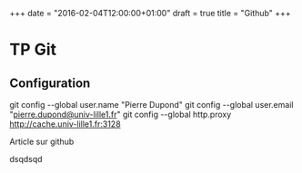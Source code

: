 +++
date = "2016-02-04T12:00:00+01:00"
draft = true
title = "Github"
+++
# TP Git
## Configuration

git config --global user.name "Pierre Dupond"
git config --global user.email "pierre.dupond@univ-lille1.fr"
git config --global http.proxy http://cache.univ-lille1.fr:3128

Article sur github

dsqdsqd